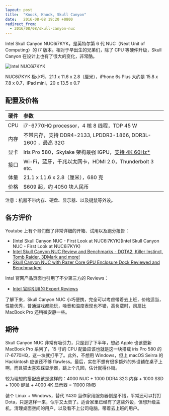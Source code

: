 ```yaml
---
layout: post
title:  "Knock, Knock, Skull Canyon"
date:   2016-08-08 19:20 +0800
redirect_from:
  - 2016/08/08/skull-canyon-nuc
---
```


Intel Skull Canyon NUC6i7KYK，是英特尔第 6 代 NUC（Next Unit of Computing）的 i7 版本。相对于早出生的兄弟们，除了 CPU 等硬件升级，Skull Canyon 在设计上也有了很大的变化，非常酷。

![Intel NUC6i7KYK](http://shop-media.intel.com/api/v2/helperservice/getimage?url=http://images.icecat.biz/img/gallery/31545245_3340.jpg&width=382&height=382)

<figcaption>NUC6i7KYK 极小巧，21.1 x 11.6 x 2.8（厘米），iPhone 6s Plus 大约是 15.8 x 7.8 x 0.7，iPad mini，20 x 13.5 x 0.7</figcaption>

## 配置及价格

|  硬件  | 参数                                       |
| :--: | :--------------------------------------- |
| CPU  | i7-6770HQ processor，4 核 8 线程，TDP 45 W    |
|  内存  | 不带内存，支持 DDR4-2133, LPDDR3-1866, DDR3L-1600 ，最高 32G |
|  显卡  | Iris Pro 580，Skylake 架构最强 IGPU，[支持 4K 60Hz*](http://ark.intel.com/products/93341/Intel-Core-i7-6770HQ-Processor-6M-Cache-up-to-3_50-GHz?q=i7-6770HQ#infosectiongraphicsspecifications-scrollpane) |
|  接口  | Wi-Fi，蓝牙，千兆以太网卡，HDMI 2.0，Thunderbolt 3 etc. |
|  体量  | 21.1 x 11.6 x 2.8（厘米），680 克              |
|  价格  | $609 起，约 4050 块人民币                       |

注意：机器不带内存、硬盘、显示器、以及键鼠等外设。

## 各方评价

Youtube 上有个哥们做了非常详细的开箱、试用以及跑分报告：

- [Intel Skull Canyon NUC - First Look at NUC6i7KYK](Intel Skull Canyon NUC - First Look at NUC6i7KYK)
- [Intel Skull Canyon NUC Review and Benchmarks - DOTA2, Killer Instinct, Tomb Raider, 3DMark and more!](https://www.youtube.com/watch?v=xSG2BxYfGzA)
- [Skull Canyon NUC with Razer Core GPU Enclosure Dock Reviewed and Benchmarked](https://www.youtube.com/watch?v=OpB_mfd_JFE)

Intel 官网产品页面也引用了不少第三方的 Reviews：

- [Intel 官网引用的 Expert Reviews](http://www.intel.com/buy/us/en/product/components/intel-nuc6i7kyk-515964#reviews)

了解下来，Skull Canyon NUC 小巧便携，完全可以考虑带着去上班，价格适当，性能优秀，普通游戏都能玩，噪音和温度表现也不错，高负载时，风扇比 MacBook Pro 还稍微安静一些。

## 期待

Skull Canyon NUC 非常有吸引力，只是到了下半年，想必 Apple 也该更新 MacBook Pro 系列了，15 寸的 CPU 配备应该也就是这一块搭载 iris Pro 580 的 i7-6770HQ，这一块就打平了。此外，不想用 Windows，但上 macOS Seirra 的 Hackintosh 应该还不够 flawless。最后，实在不想有很多额外的外设铺在桌子上啊，而且猫太喜欢踩显示器，跳上个几回，估计就得仆街。

较为理想的搭配应该是这样的：4000 NUC + 1000 DDR4 32G 内存 + 1000 SSD + 1000 键鼠 + 4000 4K 显示器 = 11000 RMB

装个 Linux + Windows，替代 Y430 当作家用服务器倒是不错，平常还可以打打 Dota，只是这样一来，似乎又太贵了。适合家里已经有了这些外设，但想升级主机，清理桌面空间的用户，以及看不上公司电脑，带着去上班的用户。